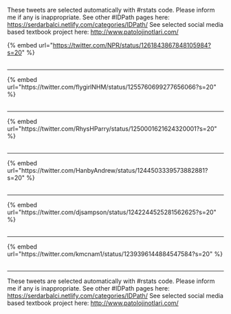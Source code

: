 

These tweets are selected automatically with #rstats code. Please inform me if any is inappropriate.
See other #IDPath pages here: https://serdarbalci.netlify.com/categories/IDPath/ 
See selected social media based textbook project here: http://www.patolojinotlari.com/

{% embed url="https://twitter.com/NPR/status/1261843867848105984?s=20" %}<br>
<br>
<hr>
{% embed url="https://twitter.com/flygirlNHM/status/1255760699277656066?s=20" %}<br>
<br>
<hr>
{% embed url="https://twitter.com/RhysHParry/status/1250001621624320001?s=20" %}<br>
<br>
<hr>
{% embed url="https://twitter.com/HanbyAndrew/status/1244503339573882881?s=20" %}<br>
<br>
<hr>
{% embed url="https://twitter.com/djsampson/status/1242244525281562625?s=20" %}<br>
<br>
<hr>
{% embed url="https://twitter.com/kmcnam1/status/1239396144884547584?s=20" %}<br>
<br>
<hr>


These tweets are selected automatically with #rstats code. Please inform me if any is inappropriate.
See other #IDPath pages here: https://serdarbalci.netlify.com/categories/IDPath/ 
See selected social media based textbook project here: http://www.patolojinotlari.com/
